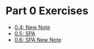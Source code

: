 # Part 0 Exercises

- [0.4: New Note](0.4-new-note/README.MD)
- [0.5: SPA](0.5-spa/README.MD)
- [0.6: SPA New Note](0.6-spa-new-note/README.MD)
